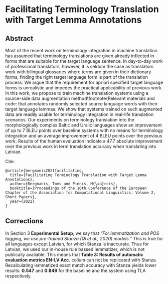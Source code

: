 # Facilitating Terminology Translation with Target Lemma Annotations
## Abstract 
Most of the recent work on terminology integration in machine translation has assumed that terminology translations are given already inflected in forms that are suitable for the target language sentence. In day-to-day work of professional translators, however, it is seldom the case as translators work with bilingual glossaries where terms are given in their dictionary forms; finding the right target language form is part of the translation process. We argue that the requirement for apriori specified target language forms is unrealistic and impedes the practical applicability of previous work. In this work, we propose to train machine translation systems using a source-side data augmentation method\footnote{Relevant materials and code:  that annotates randomly selected source language words with their target language lemmas. We show that systems trained on such augmented data are readily usable for terminology integration in real-life translation scenarios. 
Our experiments on terminology translation into the morphologically complex Baltic and Uralic languages show an improvement of up to 7 BLEU points over baseline systems with no means for terminology integration and an average improvement of 4 BLEU points over the previous work.
Results of the human evaluation indicate a 47.7 absolute improvement over the previous work in term translation accuracy when translating into Latvian.

Cite:
```
@article{bergmanis2021facilitating,
  title={Facilitating Terminology Translation with Target Lemma Annotations},
  author={Bergmanis, Toms and Pinnis, M{\=a}rcis},
  booktitle={Proceedings of the 16th Conference of the European Chapter of the Association for Computational Linguistics: Volume 2, Short Papers},
  year={2021}
}
```


## Corrections

In Section 3 **Experimental Setup**, we say that *“For lemmatization and POS tagging, we use pre-trained Stanza (Qi et al., 2020) models.”* This is true for all languages except Latvian, for which Stanza is inaccurate. Thus for Latvian, we used our in-house rule bassed lemmatizer, which is not publically available. This means that **Table 3: Results of automatic evaluation metrics EN-LV Acc.** collum can not be replicated with Stanza. Recalculating lemmatized exact match accuracy with Stanza yields lower results: **0.547** and **0.849** for the baseline and the system using TLA respectively.
